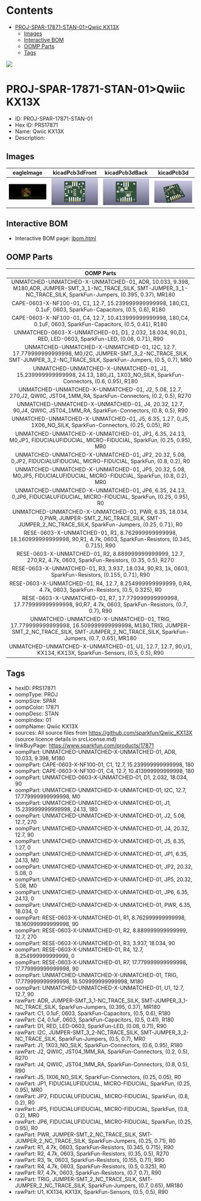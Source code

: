 



Contents
========

* [PROJ-SPAR-17871-STAN-01>Qwiic KX13X](#proj-spar-17871-stan-01qwiic-kx13x)
	* [Images](#images)
	* [Interactive BOM](#interactive-bom)
	* [OOMP Parts](#oomp-parts)
	* [Tags](#tags)
  
![][im]
# PROJ-SPAR-17871-STAN-01>Qwiic KX13X

- ID: PROJ-SPAR-17871-STAN-01
- Hex ID: PRS17871
- Name: Qwiic KX13X
- Description: 

## Images
  
  

|eagleImage|kicadPcb3dFront|kicadPcb3dBack|kicadPcb3d|
| :---: | :---: | :---: | :---: |
|[![eagleImage](eagleImage_140.png)](eagleImage_600.png)|[![kicadPcb3dFront](kicadPcb3dFront_140.png)](kicadPcb3dFront_600.png)|[![kicadPcb3dBack](kicadPcb3dBack_140.png)](kicadPcb3dBack_600.png)|[![kicadPcb3d](kicadPcb3d_140.png)](kicadPcb3d_600.png)|

## Interactive BOM

- Interactive BOM page: [ibom.html](kicad/bom/ibom.html)

## OOMP Parts
  

|OOMP Parts|
| :---: |
|UNMATCHED-UNMATCHED-X-UNMATCHED-01, ADR, 10.033, 9.398, M180,ADR, JUMPER-SMT_3_1-NC_TRACE_SILK, SMT-JUMPER_3_1-NC_TRACE_SILK, SparkFun-Jumpers, (0.395, 0.37), MR180|
|CAPE-0603-X-NF100-01, C1, 12.7, 15.239999999999998, 180,C1, 0.1uF, 0603, SparkFun-Capacitors, (0.5, 0.6), R180|
|CAPE-0603-X-NF100-01, C4, 12.7, 10.413999999999998, 180,C4, 0.1uF, 0603, SparkFun-Capacitors, (0.5, 0.41), R180|
|UNMATCHED-0603-X-UNMATCHED-01, D1, 2.032, 18.034, 90,D1, RED, LED-0603, SparkFun-LED, (0.08, 0.71), R90|
|UNMATCHED-UNMATCHED-X-UNMATCHED-01, I2C, 12.7, 17.779999999999998, M0,I2C, JUMPER-SMT_3_2-NC_TRACE_SILK, SMT-JUMPER_3_2-NC_TRACE_SILK, SparkFun-Jumpers, (0.5, 0.7), MR0|
|UNMATCHED-UNMATCHED-X-UNMATCHED-01, J1, 15.239999999999998, 24.13, 180,J1, 1X03_NO_SILK, SparkFun-Connectors, (0.6, 0.95), R180|
|UNMATCHED-UNMATCHED-X-UNMATCHED-01, J2, 5.08, 12.7, 270,J2, QWIIC, JST04_1MM_RA, SparkFun-Connectors, (0.2, 0.5), R270|
|UNMATCHED-UNMATCHED-X-UNMATCHED-01, J4, 20.32, 12.7, 90,J4, QWIIC, JST04_1MM_RA, SparkFun-Connectors, (0.8, 0.5), R90|
|UNMATCHED-UNMATCHED-X-UNMATCHED-01, J5, 6.35, 1.27, 0,J5, 1X06_NO_SILK, SparkFun-Connectors, (0.25, 0.05), R0|
|UNMATCHED-UNMATCHED-X-UNMATCHED-01, JP1, 6.35, 24.13, M0,JP1, FIDUCIALUFIDUCIAL, MICRO-FIDUCIAL, SparkFun, (0.25, 0.95), MR0|
|UNMATCHED-UNMATCHED-X-UNMATCHED-01, JP2, 20.32, 5.08, 0,JP2, FIDUCIALUFIDUCIAL, MICRO-FIDUCIAL, SparkFun, (0.8, 0.2), R0|
|UNMATCHED-UNMATCHED-X-UNMATCHED-01, JP5, 20.32, 5.08, M0,JP5, FIDUCIALUFIDUCIAL, MICRO-FIDUCIAL, SparkFun, (0.8, 0.2), MR0|
|UNMATCHED-UNMATCHED-X-UNMATCHED-01, JP6, 6.35, 24.13, 0,JP6, FIDUCIALUFIDUCIAL, MICRO-FIDUCIAL, SparkFun, (0.25, 0.95), R0|
|UNMATCHED-UNMATCHED-X-UNMATCHED-01, PWR, 6.35, 18.034, 0,PWR, JUMPER-SMT_2_NC_TRACE_SILK, SMT-JUMPER_2_NC_TRACE_SILK, SparkFun-Jumpers, (0.25, 0.71), R0|
|RESE-0603-X-UNMATCHED-01, R1, 8.762999999999998, 18.160999999999998, 90,R1, 4.7k, 0603, SparkFun-Resistors, (0.345, 0.715), R90|
|RESE-0603-X-UNMATCHED-01, R2, 8.889999999999999, 12.7, 270,R2, 4.7k, 0603, SparkFun-Resistors, (0.35, 0.5), R270|
|RESE-0603-X-UNMATCHED-01, R3, 3.937, 18.034, 90,R3, 1k, 0603, SparkFun-Resistors, (0.155, 0.71), R90|
|RESE-0603-X-UNMATCHED-01, R4, 12.7, 8.254999999999999, 0,R4, 4.7k, 0603, SparkFun-Resistors, (0.5, 0.325), R0|
|RESE-0603-X-UNMATCHED-01, R7, 17.779999999999998, 17.779999999999998, 90,R7, 4.7k, 0603, SparkFun-Resistors, (0.7, 0.7), R90|
|UNMATCHED-UNMATCHED-X-UNMATCHED-01, TRIG, 17.779999999999998, 16.509999999999998, M180,TRIG, JUMPER-SMT_2_NC_TRACE_SILK, SMT-JUMPER_2_NC_TRACE_SILK, SparkFun-Jumpers, (0.7, 0.65), MR180|
|UNMATCHED-UNMATCHED-X-UNMATCHED-01, U1, 12.7, 12.7, 90,U1, KX134, KX13X, SparkFun-Sensors, (0.5, 0.5), R90|

## Tags

- hexID: PRS17871
- oompType: PROJ
- oompSize: SPAR
- oompColor: 17871
- oompDesc: STAN
- oompIndex: 01
- oompName: Qwiic KX13X
- sources: All source files from https://github.com/sparkfun/Qwiic_KX13X (source licence details in srcLicense.md)
- linkBuyPage: https://www.sparkfun.com/products/17871
- oompPart: UNMATCHED-UNMATCHED-X-UNMATCHED-01, ADR, 10.033, 9.398, M180
- oompPart: CAPE-0603-X-NF100-01, C1, 12.7, 15.239999999999998, 180
- oompPart: CAPE-0603-X-NF100-01, C4, 12.7, 10.413999999999998, 180
- oompPart: UNMATCHED-0603-X-UNMATCHED-01, D1, 2.032, 18.034, 90
- oompPart: UNMATCHED-UNMATCHED-X-UNMATCHED-01, I2C, 12.7, 17.779999999999998, M0
- oompPart: UNMATCHED-UNMATCHED-X-UNMATCHED-01, J1, 15.239999999999998, 24.13, 180
- oompPart: UNMATCHED-UNMATCHED-X-UNMATCHED-01, J2, 5.08, 12.7, 270
- oompPart: UNMATCHED-UNMATCHED-X-UNMATCHED-01, J4, 20.32, 12.7, 90
- oompPart: UNMATCHED-UNMATCHED-X-UNMATCHED-01, J5, 6.35, 1.27, 0
- oompPart: UNMATCHED-UNMATCHED-X-UNMATCHED-01, JP1, 6.35, 24.13, M0
- oompPart: UNMATCHED-UNMATCHED-X-UNMATCHED-01, JP2, 20.32, 5.08, 0
- oompPart: UNMATCHED-UNMATCHED-X-UNMATCHED-01, JP5, 20.32, 5.08, M0
- oompPart: UNMATCHED-UNMATCHED-X-UNMATCHED-01, JP6, 6.35, 24.13, 0
- oompPart: UNMATCHED-UNMATCHED-X-UNMATCHED-01, PWR, 6.35, 18.034, 0
- oompPart: RESE-0603-X-UNMATCHED-01, R1, 8.762999999999998, 18.160999999999998, 90
- oompPart: RESE-0603-X-UNMATCHED-01, R2, 8.889999999999999, 12.7, 270
- oompPart: RESE-0603-X-UNMATCHED-01, R3, 3.937, 18.034, 90
- oompPart: RESE-0603-X-UNMATCHED-01, R4, 12.7, 8.254999999999999, 0
- oompPart: RESE-0603-X-UNMATCHED-01, R7, 17.779999999999998, 17.779999999999998, 90
- oompPart: UNMATCHED-UNMATCHED-X-UNMATCHED-01, TRIG, 17.779999999999998, 16.509999999999998, M180
- oompPart: UNMATCHED-UNMATCHED-X-UNMATCHED-01, U1, 12.7, 12.7, 90
- rawPart: ADR, JUMPER-SMT_3_1-NC_TRACE_SILK, SMT-JUMPER_3_1-NC_TRACE_SILK, SparkFun-Jumpers, (0.395, 0.37), MR180
- rawPart: C1, 0.1uF, 0603, SparkFun-Capacitors, (0.5, 0.6), R180
- rawPart: C4, 0.1uF, 0603, SparkFun-Capacitors, (0.5, 0.41), R180
- rawPart: D1, RED, LED-0603, SparkFun-LED, (0.08, 0.71), R90
- rawPart: I2C, JUMPER-SMT_3_2-NC_TRACE_SILK, SMT-JUMPER_3_2-NC_TRACE_SILK, SparkFun-Jumpers, (0.5, 0.7), MR0
- rawPart: J1, 1X03_NO_SILK, SparkFun-Connectors, (0.6, 0.95), R180
- rawPart: J2, QWIIC, JST04_1MM_RA, SparkFun-Connectors, (0.2, 0.5), R270
- rawPart: J4, QWIIC, JST04_1MM_RA, SparkFun-Connectors, (0.8, 0.5), R90
- rawPart: J5, 1X06_NO_SILK, SparkFun-Connectors, (0.25, 0.05), R0
- rawPart: JP1, FIDUCIALUFIDUCIAL, MICRO-FIDUCIAL, SparkFun, (0.25, 0.95), MR0
- rawPart: JP2, FIDUCIALUFIDUCIAL, MICRO-FIDUCIAL, SparkFun, (0.8, 0.2), R0
- rawPart: JP5, FIDUCIALUFIDUCIAL, MICRO-FIDUCIAL, SparkFun, (0.8, 0.2), MR0
- rawPart: JP6, FIDUCIALUFIDUCIAL, MICRO-FIDUCIAL, SparkFun, (0.25, 0.95), R0
- rawPart: PWR, JUMPER-SMT_2_NC_TRACE_SILK, SMT-JUMPER_2_NC_TRACE_SILK, SparkFun-Jumpers, (0.25, 0.71), R0
- rawPart: R1, 4.7k, 0603, SparkFun-Resistors, (0.345, 0.715), R90
- rawPart: R2, 4.7k, 0603, SparkFun-Resistors, (0.35, 0.5), R270
- rawPart: R3, 1k, 0603, SparkFun-Resistors, (0.155, 0.71), R90
- rawPart: R4, 4.7k, 0603, SparkFun-Resistors, (0.5, 0.325), R0
- rawPart: R7, 4.7k, 0603, SparkFun-Resistors, (0.7, 0.7), R90
- rawPart: TRIG, JUMPER-SMT_2_NC_TRACE_SILK, SMT-JUMPER_2_NC_TRACE_SILK, SparkFun-Jumpers, (0.7, 0.65), MR180
- rawPart: U1, KX134, KX13X, SparkFun-Sensors, (0.5, 0.5), R90



[im]: kicadPcb3d_450.png
